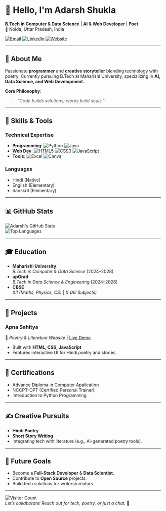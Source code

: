 # 👋 Hello, I'm Adarsh Shukla

**B.Tech in Computer & Data Science** | **AI & Web Developer** | **Poet**  
📍 Noida, Uttar Pradesh, India  

[![Email](https://img.shields.io/badge/shuklaadarsh319@gmail.com-D14836?style=flat&logo=gmail&logoColor=white)](mailto:shuklaadarsh319@gmail.com)
[![LinkedIn](https://img.shields.io/badge/LinkedIn-0077B5?style=flat&logo=linkedin&logoColor=white)](https://www.linkedin.com/in/adarsh-shukla-techooding-12a75b31c9)
[![Website](https://img.shields.io/badge/Portfolio-FF5722?style=flat&logo=google-chrome&logoColor=white)](http://127.0.0.1/dynamic.html)

---

## 🚀 About Me
Passionate **programmer** and **creative storyteller** blending technology with poetry. Currently pursuing B.Tech at Maharishi University, specializing in **AI, Data Science, and Web Development**.  

**Core Philosophy**:  
> *"Code builds solutions; words build souls."*

---

## 🔧 Skills & Tools

### **Technical Expertise**
- **Programming**: ![Python](https://img.shields.io/badge/Python-3776AB?style=flat&logo=python&logoColor=white) ![Java](https://img.shields.io/badge/Java-ED8B00?style=flat&logo=openjdk&logoColor=white)
- **Web Dev**: ![HTML5](https://img.shields.io/badge/HTML5-E34F26?style=flat&logo=html5&logoColor=white) ![CSS3](https://img.shields.io/badge/CSS3-1572B6?style=flat&logo=css3&logoColor=white) ![JavaScript](https://img.shields.io/badge/JavaScript-F7DF1E?style=flat&logo=javascript&logoColor=black)
- **Tools**: ![Excel](https://img.shields.io/badge/Excel-217346?style=flat&logo=microsoft-excel&logoColor=white) ![Canva](https://img.shields.io/badge/Canva-00C4CC?style=flat&logo=canva&logoColor=white)

### **Languages**
- Hindi (Native)  
- English (Elementary)  
- Sanskrit (Elementary)  

---

## 📊 GitHub Stats

![Adarsh's GitHub Stats](https://github-readme-stats.vercel.app/api?username=yourusername&show_icons=true&theme=radical&hide_border=true&count_private=true)  
![Top Languages](https://github-readme-stats.vercel.app/api/top-langs/?username=yourusername&layout=compact&theme=radical&hide_border=true)

---

## 🎓 Education
- **Maharishi University**  
  *B.Tech in Computer & Data Science* (2024–2028)  
- **upGrad**  
  *B.Tech in Data Science & Engineering* (2024–2028)  
- **CBSE**  
  *XII (Maths, Physics, CS)* | *X (All Subjects)*  

---

## 🌟 Projects
### **Apna Sahitya**  
📌 *Poetry & Literature Website* | [Live Demo](http://127.0.0.1/dynamic.html)  
- Built with **HTML, CSS, JavaScript**  
- Features interactive UI for Hindi poetry and stories.  

---

## 📜 Certifications
- Advance Diploma in Computer Application  
- NCCPT-CPT (Certified Personal Trainer)  
- Introduction to Python Programming  

---

## ✍️ Creative Pursuits
- **Hindi Poetry**  
- **Short Story Writing**  
- Integrating tech with literature (e.g., AI-generated poetry tools).  

---

## 🔮 Future Goals
- Become a **Full-Stack Developer** & **Data Scientist**.  
- Contribute to **Open Source** projects.  
- Build tech solutions for writers/creators.  

---

![Visitor Count](https://komarev.com/ghpvc/?username=yourusername&label=Profile%20Views&color=blueviolet&style=flat)  
*Let’s collaborate! Reach out for tech, poetry, or just a chat.* 🌈  
